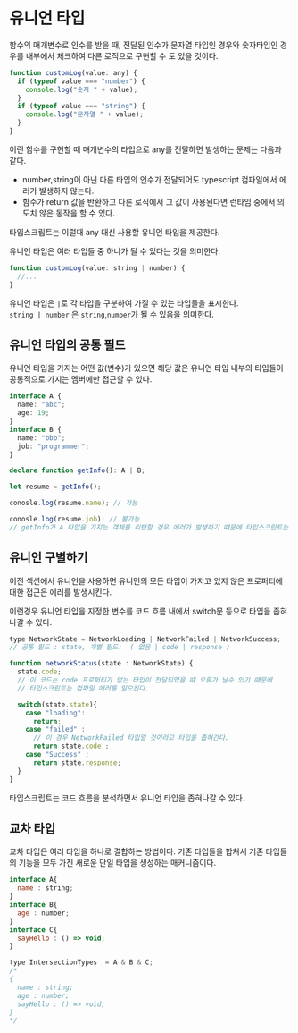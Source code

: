 # 유니언 타입

함수의 매개변수로 인수를 받을 때, 전달된 인수가 문자열 타입인 경우와 숫자타입인 경우를 내부에서 체크하여 다른 로직으로 구현할 수 도 있을 것이다.

```js
function customLog(value: any) {
  if (typeof value === "number") {
    console.log("숫자 " + value);
  }
  if (typeof value === "string") {
    console.log("문자열 " + value);
  }
}
```

이런 함수를 구현할 때 매개변수의 타입으로 any를 전달하면 발생하는 문제는 다음과 같다.

- number,string이 아닌 다른 타입의 인수가 전달되어도 typescript 컴파일에서 에러가 발생하지 않는다.
- 함수가 return 값을 반환하고 다른 로직에서 그 값이 사용된다면 런타임 중에서 의도치 않은 동작을 할 수 있다.

타입스크립트는 이럴때 any 대신 사용할 유니언 타입을 제공한다.

유니언 타입은 여러 타입들 중 하나가 될 수 있다는 것을 의미한다.

```js
function customLog(value: string | number) {
  //...
}
```

유니언 타입은 `|`로 각 타입을 구분하여 가질 수 있는 타입들을 표시한다.<br/>
`string | number` 은 `string`,`number`가 될 수 있음을 의미한다.

## 유니언 타입의 공통 필드

유니언 타입을 가지는 어떤 값(변수)가 있으면 해당 값은 유니언 타입 내부의 타입들이 공통적으로 가지는 멤버에만 접근할 수 있다.

```ts
interface A {
  name: "abc";
  age: 19;
}
interface B {
  name: "bbb";
  job: "programmer";
}

declare function getInfo(): A | B;

let resume = getInfo();

conosle.log(resume.name); // 가능

conosle.log(resume.job); // 불가능
// getInfo가 A 타입을 가지는 객체를 리턴할 경우 에러가 발생하기 떄문에 타입스크립트는 컴파일 에러를 발생시킨다.
```

## 유니언 구별하기

이전 섹션에서 유니언을 사용하면 유니언의 모든 타입이 가지고 있지 않은 프로퍼티에 대한 접근은 에러를 발생시킨다.

이런경우 유니언 타입을 지정한 변수를 코드 흐름 내에서 switch문 등으로 타입을 좁혀나갈 수 있다.


```jsx
type NetworkState = NetworkLoading | NetworkFailed | NetworkSuccess;
// 공통 필드 : state, 개별 필드:  ( 없음 | code | response )

function networkStatus(state : NetworkState) {
  state.code;
  // 이 코드는 code 프로퍼티가 없는 타입이 전달되었을 떄 오류가 날수 있기 때문에 
  // 타입스크립트는 컴파일 에러를 일으킨다.

  switch(state.state){
    case "loading":
      return;
    case "failed" :
      // 이 경우 NetworkFailed 타입일 것이라고 타입을 좁혀간다.
      return state.code ;
    case "Success" :
      return state.response;
  }
}
```
타입스크립트는 코드 흐름을 분석하면서 유니언 타입을 좁혀나갈 수 있다.

## 교차 타입

교차 타입은 여러 타입을 하나로 결합하는 방법이다. 기존 타입들을 합쳐서 기존 타입들의 기능을 모두 가진 새로운 단일 타입을 생성하는 매커니즘이다.

```jsx
interface A{
  name : string;
}
interface B{
  age : number;
}
interface C{
  sayHello : () => void;
}

type IntersectionTypes  = A & B & C;
/*
{
  name : string;
  age : number;
  sayHello : () => void;
}
*/
```
